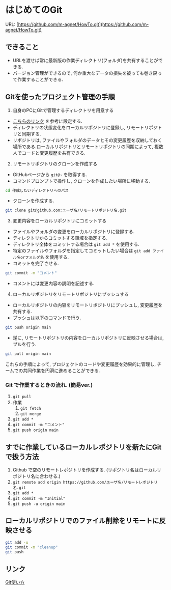 
# はじめてのGit

URL: [https://github.com/m-agnet/HowTo.git](https://github.com/m-agnet/HowTo.git)

## できること

- URLを渡せば常に最新版の作業ディレクトリ(フォルダ)を共有することができる.
- バージョン管理ができるので, 何か重大なデータの損失を被っても巻き戻って作業することができる.

## Gitを使ったプロジェクト管理の手順

1. 自身のPCにGitで管理するディレクトリを用意する

- [こちらのリンク](https://prog-8.com/docs/git-env-win) を参考に設定する.
- ディレクトリの状態変化をローカルリポジトリに登録し, リモートリポジトリと同期する.
- リポジトリは, ファイルやフォルダのデータとその変更履歴を収納しておく場所である.ローカルリポジトリとリモートリポジトリの同期によって, 複数人でコードと変更履歴を共有できる.

2. リモートリポジトリのクローンを作成する

- GitHubページから `git@~` を取得する.
- コマンドプロンプトで操作し, クローンを作成したい場所に移動する.

```zsh
cd 作成したいディレクトリへのパス
```

- クローンを作成する.

```zsh
git clone git@github.com:ユーザ名/リモートリポジトリ名.git
```

3. 変更内容をローカルリポジトリにコミットする

- ファイルやフォルダの変更をローカルリポジトリに登録する.
- ディレクトリからコミットする領域を指定する.
- ディレクトリ全体をコミットする場合は `git add *` を使用する.
- 特定のファイルやフォルダを指定してコミットしたい場合は `git add ファイル名orフォルダ名` を使用する.
- コミットを完了させる.

```zsh
git commit -m "コメント"
```

- コメントには変更内容の説明を記述する.

4. ローカルリポジトリをリモートリポジトリにプッシュする

- ローカルリポジトリの内容をリモートリポジトリにプッシュし, 変更履歴を共有する.
- プッシュは以下のコマンドで行う.

```zsh
git push origin main
```

- 逆に, リモートリポジトリの内容をローカルリポジトリに反映させる場合は, プルを行う.

```zsh
git pull origin main
```

これらの手順によって, プロジェクトのコードや変更履歴を効果的に管理し, チームでの共同作業を円滑に進めることができる.


### Git で作業するときの流れ. (簡易ver.)
1. `git pull` 
1. 作業 
   1. `git fetch`
   1. `git merge`
1. `git add *`
1. `git commit -m "コメント"`
1. `git push origin main`

## すでに作業しているローカルレポジトリを新たにGitで扱う方法

1. Github で空のリモートレポジトリを作成する. (リポジトリ名はローカルリポジトリ名に合わせる.)
1. `git remote add origin https://github.com/ユーザ名/リモートレポジトリ名.git`
2. `git add *`
3. `git commit -m "Initial"`
4. `git push -u origin main`

## ローカルリポジトリでのファイル削除をリモートに反映させる

```zsh
git add -u
git commit -m "cleanup"
git push
```

## リンク

[Git使い方](https://qiita.com/m-agnet/items/7bfd28c5e8a30bc7bd30)